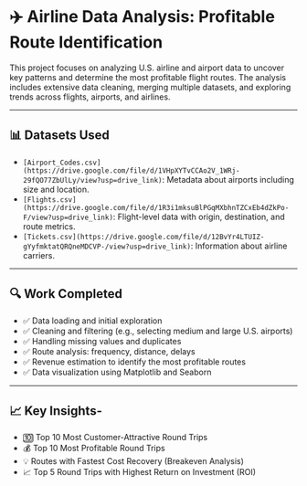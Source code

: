 # ✈️ Airline Data Analysis: Profitable Route Identification

This project focuses on analyzing U.S. airline and airport data to uncover key patterns and determine the most profitable flight routes. The analysis includes extensive data cleaning, merging multiple datasets, and exploring trends across flights, airports, and airlines.

---

## 📊 Datasets Used
- `[Airport_Codes.csv](https://drive.google.com/file/d/1VHpXYTvCCAo2V_1WRj-29fQO77ZbUlLy/view?usp=drive_link)`: Metadata about airports including size and location.
- `[Flights.csv](https://drive.google.com/file/d/1R3i1mksuBlPGqMXbhnTZCxEb4dZkPo-F/view?usp=drive_link)`: Flight-level data with origin, destination, and route metrics.
- `[Tickets.csv](https://drive.google.com/file/d/12BvYr4LTUIZ-gYyfmktatQRQneMDCVP-/view?usp=drive_link)`: Information about airline carriers.

---

## 🔍 Work Completed
- ✅ Data loading and initial exploration
- ✅ Cleaning and filtering (e.g., selecting medium and large U.S. airports)
- ✅ Handling missing values and duplicates
- ✅ Route analysis: frequency, distance, delays
- ✅ Revenue estimation to identify the most profitable routes
- ✅ Data visualization using Matplotlib and Seaborn

---

## 📈 Key Insights- 
- 🔟 Top 10 Most Customer-Attractive Round Trips
- 💰 Top 10 Most Profitable Round Trips
- 💡 Routes with Fastest Cost Recovery (Breakeven Analysis)
- 📈 Top 5 Round Trips with Highest Return on Investment (ROI)
